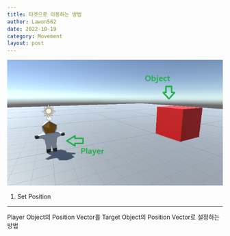 ```yaml
---
title: 타겟으로 이동하는 방법
author: Lawon562
date: 2022-10-19
category: Movement
layout: post
---
```





![Imgur](../assets/Movement/MoveToTarget/Title.png)

1) Set Position
---

Player Object의 Position Vector를 Target Object의 Position Vector로 설정하는 방법

